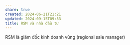```yaml
---
share: true
created: 2024-06-21T21:21
updated: 2024-09-15T09:53
title: RSM và nhà đầu tư
---
```

RSM là giám đốc kinh doanh vùng (regional sale manager)


